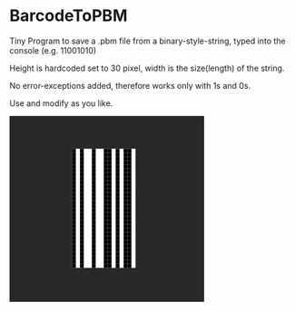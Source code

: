 # BarcodeToPBM

Tiny Program to save a .pbm file from a binary-style-string, typed into the console (e.g. 11001010)

Height is hardcoded set to 30 pixel, width is the size(length) of the string.

No error-exceptions added, therefore works only with 1s and 0s.

Use and modify as you like.

![screenshot](screenshot001.jpg)
